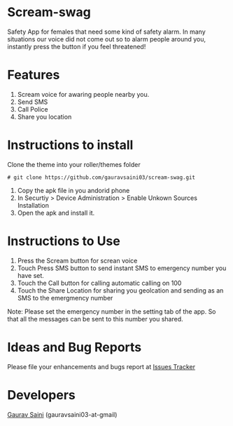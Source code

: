 Scream-swag
============

Safety App for females that need some kind of safety alarm.
In many situations our voice did not come out so to alarm people around you, instantly press the button if you feel threatened!

Features
========

1. Scream voice for awaring people nearby you.
2. Send SMS
3. Call Police
4. Share you location

Instructions to install
=======================

Clone the theme into your roller/themes folder

	# git clone https://github.com/gauravsaini03/scream-swag.git


1. Copy the apk file in you andorid phone
2. In Securtiy > Device Administration > Enable Unkown Sources Installation
3. Open the apk and install it.

Instructions to Use
==================

1. Press the Scream button for screan voice 
2. Touch Press SMS button to send instant SMS to emergency number you have set.
3. Touch the Call button for calling automatic calling on 100
4. Touch the Share Location for sharing you geolcation and sending as an SMS to the emergmency number

Note: Please set the emergency number in the setting tab of the app. So that all the messages can be sent to this number you shared.

Ideas and Bug Reports
=====================

Please file your enhancements and bugs report at <a href="https://github.com/gauravsaini03/scream-swag/issues">Issues Tracker</a>

Developers
==========

<a href="http://gauravsaini.me">Gaurav Saini</a> (gauravsaini03-at-gmail)
